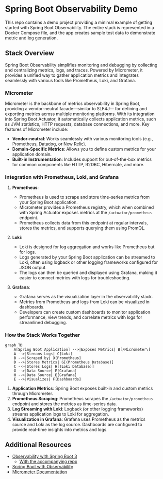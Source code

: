 # Spring Boot Observability Demo

This repo contains a demo project providing a minimal example of getting started with Spring Boot Observability. The
entire stack is represented in a Docker Compose file, and the app creates sample test data to demonstrate
metric and log generation.

## Stack Overview

Spring Boot Observability simplifies monitoring and debugging by collecting and centralizing metrics, logs, and traces.
Powered by Micrometer, it provides a unified way to gather application metrics and integrates seamlessly with various
tools like Prometheus, Loki, and Grafana.

### Micrometer

Micrometer is the backbone of metrics observability in Spring Boot, providing a vendor-neutral facade—similar to SLF4J—
for defining and exporting metrics across multiple monitoring platforms. With its integration into Spring Boot Actuator,
it automatically collects application metrics, such as JVM statistics, HTTP requests, database connections, and more.
Key features of Micrometer include:

- **Vendor-neutral**: Works seamlessly with various monitoring tools (e.g., Prometheus, Datadog, or New Relic).
- **Domain-Specific Metrics**: Allows you to define custom metrics for your application domain.
- **Built-in Instrumentation**: Includes support for out-of-the-box metrics for common components like HTTP, R2DBC,
  Hibernate, and more.

### Integration with Prometheus, Loki, and Grafana

1. **Prometheus**:
    - Prometheus is used to scrape and store time-series metrics from your Spring Boot application.
    - Micrometer provides a Prometheus registry, which when combined with Spring Actuator exposes metrics at the 
      `/actuator/prometheus` endpoint.
    - Prometheus collects data from this endpoint at regular intervals, stores the metrics, and supports querying them
      using PromQL.

2. **Loki**:
    - Loki is designed for log aggregation and works like Prometheus but for logs.
    - Logs generated by your Spring Boot application can be streamed to Loki, often using logback or other logging
      frameworks configured for JSON output.
    - The logs can then be queried and displayed using Grafana, making it easier to connect metrics with logs for
      troubleshooting.

3. **Grafana**:
    - Grafana serves as the visualization layer in the observability stack.
    - Metrics from Prometheus and logs from Loki can be visualized in dashboards.
    - Developers can create custom dashboards to monitor application performance, view trends, and correlate metrics
      with logs for streamlined debugging.

### How the Stack Works Together

```mermaid
graph TD
    A[Spring Boot Application] -->|Exposes Metrics| B[/Micrometer\]
    A -->|Streams Logs| C[Loki]
    B -->|Scraped by| D[Prometheus]
    D -->|Stores Metrics| G[(Prometheus Database)]
    C -->|Stores Logs| H[(Loki Database)]
    G -->|Data Source| E[Grafana]
    H -->|Data Source| E[Grafana]
    E -->|Visualizes| F[Dashboards]
```

1. **Application Metrics**: Spring Boot exposes built-in and custom metrics through Micrometer.
2. **Prometheus Scraping**: Prometheus scrapes the `/actuator/prometheus` endpoint and stores the metrics as time-series
   data.
3. **Log Streaming with Loki**: Logback (or other logging frameworks) streams application logs to Loki for aggregation.
4. **Visualization in Grafana**: Grafana uses Prometheus as the metrics source and Loki as the log source. Dashboards
   are configured to provide real-time insights into metrics and logs.

## Additional Resources

* [Observability with Spring Boot 3](https://spring.io/blog/2022/10/12/observability-with-spring-boot-3)
  * [With the accompanying repo](https://github.com/marcingrzejszczak/observability-boot-blog-post)
* [Spring Boot with Observability](https://github.com/blueswen/spring-boot-observability)
* [Micrometer Documentation](https://docs.micrometer.io/micrometer/reference/overview.html)
